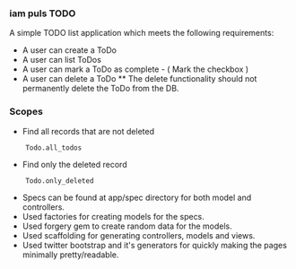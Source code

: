 ### iam puls TODO

A simple TODO list application which meets the following requirements: 

* A user can create a ToDo
* A user can list ToDos
* A user can mark a ToDo as complete - ( Mark the checkbox )
* A user can delete a ToDo
 ** The delete functionality should not permanently delete the ToDo from the DB.

### Scopes

* Find all records that are not deleted
````
	Todo.all_todos
````

* Find only the deleted record
````
	Todo.only_deleted
````

* Specs can be found at app/spec directory for both model and controllers. 
* Used factories for creating models for the specs. 
* Used forgery gem to create random data for the models. 
* Used scaffolding for generating controllers, models and views. 
* Used twitter bootstrap and it's generators for quickly making the pages minimally pretty/readable.
